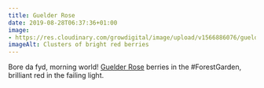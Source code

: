 ```yaml
---
title: Guelder Rose
date: 2019-08-28T06:37:36+01:00
image: 
- https://res.cloudinary.com/growdigital/image/upload/v1566886076/guelder-rose-CE3420FE.jpg
imageAlt: Clusters of bright red berries
---
```


Bore da fyd, morning world! [Guelder Rose](https://pfaf.org/user/Plant.aspx?LatinName=Viburnum+opulus) berries in the #ForestGarden, brilliant red in the failing light.
